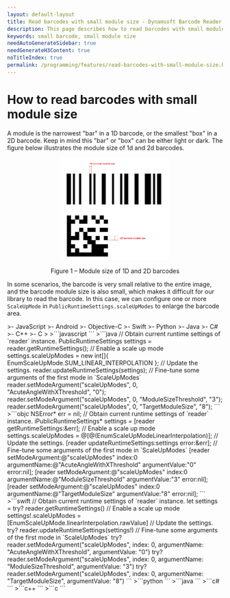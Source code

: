 ```yaml
---
layout: default-layout
title: Read barcodes with small module size - Dynamsoft Barcode Reader SDK
description: This page describes how to read barcodes with small module size in Dynamsoft Barcode Reader SDK.
keywords: small barcode, small module size
needAutoGenerateSidebar: true
needGenerateH3Content: true
noTitleIndex: true
permalink: /programming/features/read-barcodes-with-small-module-size.html
---
```


# How to read barcodes with small module size

A module is the narrowest "bar" in a 1D barcode, or the smallest "box" in a 2D barcode. Keep in mind this "bar" or "box" can be either light or dark. The figure below illustrates the module size of 1d and 2d barcodes.

<div align="center">
   <p><img src="assets/read-barcodes-with-small-module-size/sample-barcode-with-small-module-size.png" alt="Module size of barcodes" width="50%" /></p>
   <p>Figure 1 – Module size of 1D and 2D barcodes</p>
</div>

In some scenarios, the barcode is very small relative to the entire image, and the barcode module size is also small, which makes it difficult for our library to read the barcode. In this case, we can configure one or more `ScaleUpMode` in `PublicRuntimeSettings.scaleUpModes` to enlarge the barcode area.

<div class="sample-code-prefix template2"></div>
   >- JavaScript
   >- Android
   >- Objective-C
   >- Swift
   >- Python
   >- Java
   >- C#
   >- C++
   >- C
   >
>```javascript
```
>```java
// Obtain current runtime settings of `reader` instance.
PublicRuntimeSettings settings = reader.getRuntimeSettings();
// Enable a scale up mode
settings.scaleUpModes = new int[]{ EnumScaleUpMode.SUM_LINEAR_INTERPOLATION };
// Update the settings.
reader.updateRuntimeSettings(settings);
// Fine-tune some arguments of the first mode in `ScaleUpModes`
reader.setModeArgument("scaleUpModes", 0, "AcuteAngleWithXThreshold", "0");
reader.setModeArgument("scaleUpModes", 0, "ModuleSizeThreshold", "3");
reader.setModeArgument("scaleUpModes", 0, "TargetModuleSize", "8");
```
>```objc
NSError* err = nil;
// Obtain current runtime settings of `reader` instance.
iPublicRuntimeSettings* settings = [reader getRuntimeSettings:&err];
// Enable a scale up mode
settings.scaleUpModes = @[@(EnumScaleUpModeLinearInterpolation)];
// Update the settings.
[reader updateRuntimeSettings:settings error:&err];
// Fine-tune some arguments of the first mode in `ScaleUpModes`
[reader setModeArgument:@"scaleUpModes" index:0 argumentName:@"AcuteAngleWithXThreshold" argumentValue:"0" error:nil];
[reader setModeArgument:@"scaleUpModes" index:0 argumentName:@"ModuleSizeThreshold" argumentValue:"3" error:nil];
[reader setModeArgument:@"scaleUpModes" index:0 argumentName:@"TargetModuleSize" argumentValue:"8" error:nil];
```
>```swift
// Obtain current runtime settings of `reader` instance.
let settings = try? reader.getRuntimeSettings()
// Enable a scale up mode
settings!.scaleUpModes = [EnumScaleUpMode.linearInterpolation.rawValue]
// Update the settings.
try? reader.updateRuntimeSettings(settings!)
// Fine-tune some arguments of the first mode in `ScaleUpModes`
try? reader.setModeArgument("scaleUpModes", index: 0, argumentName: "AcuteAngleWithXThreshold", argumentValue: "0")
try? reader.setModeArgument("scaleUpModes", index: 0, argumentName: "ModuleSizeThreshold", argumentValue: "3")
try? reader.setModeArgument("scaleUpModes", index: 0, argumentName: "TargetModuleSize", argumentValue: "8")
```
>```python
```
>```java
```
>```c#
```
>```c++
```
>```c
```
